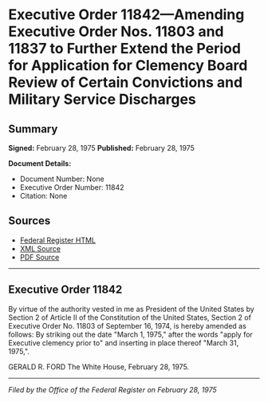 # Executive Order 11842—Amending Executive Order Nos. 11803 and 11837 to Further Extend the Period for Application for Clemency Board Review of Certain Convictions and Military Service Discharges

## Summary

**Signed:** February 28, 1975
**Published:** February 28, 1975

**Document Details:**
- Document Number: None
- Executive Order Number: 11842
- Citation: None

## Sources
- [Federal Register HTML](https://www.presidency.ucsb.edu/documents/executive-order-11842-amending-executive-order-nos-11803-and-11837-further-extend-the)
- [XML Source](None)
- [PDF Source](None)

---

## Executive Order 11842

By virtue of the authority vested in me as President of the United States by Section 2 of Article II of the Constitution of the United States, Section 2 of Executive Order No. 11803 of September 16, 1974, is hereby amended as follows:
By striking out the date "March 1, 1975," after the words "apply for Executive clemency prior to" and inserting in place thereof "March 31, 1975,".

GERALD R. FORD
The White House,
February 28, 1975.

---

*Filed by the Office of the Federal Register on February 28, 1975*
